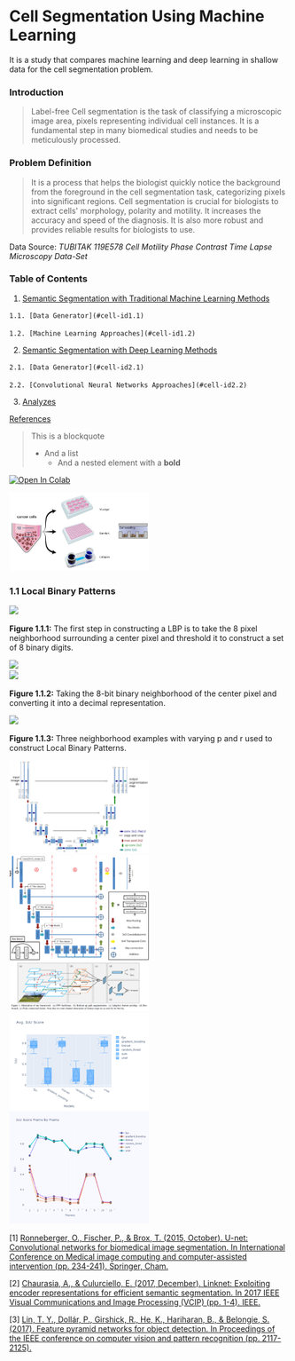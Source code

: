 # Cell Segmentation Using Machine Learning
It is a study that compares machine learning and deep learning in shallow data for the cell segmentation problem.

<h3>
  <strong>Introduction</strong>
</h3>


> Label-free Cell segmentation is the task of classifying a microscopic image area, pixels representing individual cell instances. It is a fundamental step in many biomedical studies and needs to be meticulously processed.


<h3>
  <strong>Problem Definition</strong>
</h3>

> It is a process that helps the biologist quickly notice the background from the foreground in the cell segmentation task, categorizing pixels into significant regions. Cell segmentation is crucial for biologists to extract cells' morphology, polarity and motility. It increases the accuracy and speed of the diagnosis. It is also more robust and provides reliable results for biologists to use.

Data Source: *TUBITAK 119E578 Cell Motility Phase Contrast Time Lapse Microscopy Data-Set*

<h3>
  <strong>Table of Contents</strong>
</h3>

1.   [Semantic Segmentation with Traditional Machine Learning Methods](#cell-id1)

    1.1. [Data Generator](#cell-id1.1)

    1.2. [Machine Learning Approaches](#cell-id1.2)

2.   [Semantic Segmentation with Deep Learning Methods](#cell-id2) 

    2.1. [Data Generator](#cell-id2.1)
    
    2.2. [Convolutional Neural Networks Approaches](#cell-id2.2)

3.   [Analyzes](#cell-id3)


[References](#cell-id5)



<div class="alert alert-success" markdown="1">

> This is a blockquote
> - And a list
>     - And a nested element with a **bold**

</div>


[![Open In Colab](https://colab.research.google.com/assets/colab-badge.svg)](https://githubtocolab.com/mberkay0/cell-segmentation-with-machine-learning/blob/main/CellSegmentation.ipynb)


<div>
  <img src="/images/data.jpg" width="50%"/>
</div>


<h3>
  <strong>1.1 Local Binary Patterns</strong>
</h3>


<div>
<img src="https://929687.smushcdn.com/2633864/wp-content/uploads/2015/12/lbp_thresholding.jpg?lossy=1&strip=1&webp=1" width="43%"/>
</div>

**Figure 1.1.1:** The first step in constructing a LBP is to take the 8 pixel neighborhood surrounding a center pixel and threshold it to construct a set of 8 binary digits.


<div>
<img src="https://929687.smushcdn.com/2633864/wp-content/uploads/2015/12/lbp_calculation-1024x299.jpg?lossy=1&strip=1&webp=1" width="45%"/>
</div>


<div>
<img src="https://pyimagesearch.com/wp-content/uploads/2015/12/lbp_to_output.jpg" width="45%"/>
</div>

**Figure 1.1.2:** Taking the 8-bit binary neighborhood of the center pixel and converting it into a decimal representation. 

<div>
<img src="https://929687.smushcdn.com/2633864/wp-content/uploads/2015/12/lbp_num_points_radii.jpg?lossy=1&strip=1&webp=1" width="35%"/>
</div>

**Figure 1.1.3:** Three neighborhood examples with varying p and r used to construct Local Binary Patterns.




<div>
  <img src="/images/unet.png" width="50%"/>

  <img src="/images/linknet.png" width="50%"/>

  <img src="/images/fpn.png" width="50%"/>

</div>


<div>
  <img src="/images/avg_IoU.png" width="50%"/>
  <img src="/images/IoU_framebyframe.png" width="50%"/>
</div>


[1] [Ronneberger, O., Fischer, P., & Brox, T. (2015, October). U-net: Convolutional networks for biomedical image segmentation. In International Conference on Medical image computing and computer-assisted intervention (pp. 234-241). Springer, Cham.](https://https://arxiv.org/pdf/1505.04597.pdf)

[2] [Chaurasia, A., & Culurciello, E. (2017, December). Linknet: Exploiting encoder representations for efficient semantic segmentation. In 2017 IEEE Visual Communications and Image Processing (VCIP) (pp. 1-4). IEEE.](https://arxiv.org/pdf/1707.03718.pdf)

[3] [Lin, T. Y., Dollár, P., Girshick, R., He, K., Hariharan, B., & Belongie, S. (2017). Feature pyramid networks for object detection. In Proceedings of the IEEE conference on computer vision and pattern recognition (pp. 2117-2125).](http://presentations.cocodataset.org/COCO17-Stuff-FAIR.pdf)
